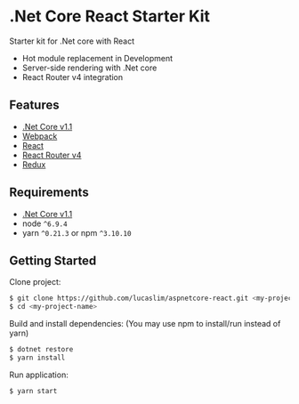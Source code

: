 # .Net Core React Starter Kit

Starter kit for .Net core with React
- Hot module replacement in Development
- Server-side rendering with .Net core
- React Router v4 integration

## Features
- [.Net Core v1.1](http://dot.net)
- [Webpack](http://webpack.js.org)
- [React](https://facebook.github.io/react/)
- [React Router v4](https://github.com/ReactTraining/react-router)
- [Redux](http://redux.js.org)

## Requirements
- [.Net Core v1.1](http://dot.net)
- node `^6.9.4`
- yarn `^0.21.3` or npm `^3.10.10`

## Getting Started

Clone project:

```bash
$ git clone https://github.com/lucaslim/aspnetcore-react.git <my-project-name>
$ cd <my-project-name>
```

Build and install dependencies: (You may use npm to install/run instead of yarn)

```bash
$ dotnet restore
$ yarn install
```


Run application:

```bash
$ yarn start
```
